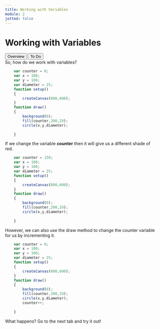 ```yaml
---
title: Working with Variables
module: 2
jotted: false
---
```


# Working with Variables
<div class="tab">
  <button class="tablinks active" onclick="openTab(event, 'Overview')">Overview</button>
  <button class="tablinks" onclick="openTab(event, 'What')">To Do</button>
  
</div>

<div id="Overview" class="tabcontent" style="display:block"  >
<div class="tabhtml" markdown="1">
So, how do we work with variables?

```js
    var counter = 0;
    var x = 100;
    var y = 100;
    var diameter = 25;
    function setup()
    {
        createCanvas(800,600);
    }
    function draw()
    {
        background(0);
        fill(counter,200,29);
        circle(x,y,diameter);
   
    }

```

If we change the variable **counter** then it will give us a different shade of red.


```js
    var counter = 150;
    var x = 100;
    var y = 100;
    var diameter = 25;
    function setup()
    {
        createCanvas(800,600);
    }
    function draw()
    {
        background(0);
        fill(counter,200,29);
        circle(x,y,diameter);
   
    }

```

However, we can also use the draw method to change the counter variable for us by incrementing it.  
```js
    var counter = 0;
    var x = 100;
    var y = 100;
    var diameter = 25;
    function setup()
    {
        createCanvas(800,600);
    }
    function draw()
    {
        background(0);
        fill(counter,200,29);
        circle(x,y,diameter);
        counter++;
   
    }

```

What happens?  Go to the next tab and try it out!

</div>
</div>
<div id="ToDo" class="tabcontent" markdown="1">

</div>

